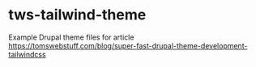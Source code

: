 # tws-tailwind-theme
Example Drupal theme files for article https://tomswebstuff.com/blog/super-fast-drupal-theme-development-tailwindcss
